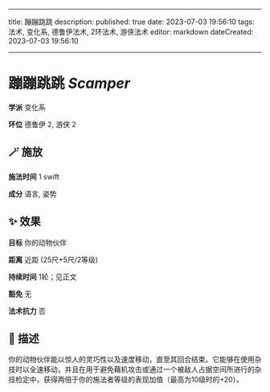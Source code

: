 
---
title: 蹦蹦跳跳
description: 
published: true
date: 2023-07-03 19:56:10
tags: 法术, 变化系, 德鲁伊法术, 2环法术, 游侠法术
editor: markdown
dateCreated: 2023-07-03 19:56:10

---

# **蹦蹦跳跳** *Scamper*

**学派** 变化系 

**环位** 德鲁伊 2, 游侠 2

## 🪄 施放

**施法时间** 1 swift

**成分** 语言, 姿势

## ✨ 效果 

**目标** 你的动物伙伴 

**距离** 近距 (25尺+5尺/2等级)  

**持续时间** 1轮；见正文 

**豁免** 无

**法术抗力** 否

## 📖 描述

你的动物伙伴能以惊人的灵巧性以及速度移动，直至其回合结束。它能够在使用杂技时以全速移动，并且在用于避免藉机攻击或通过一个被敌人占据空间所进行的杂技检定中，获得两倍于你的施法者等级的表现加值（最高为10级时的+20）。
    